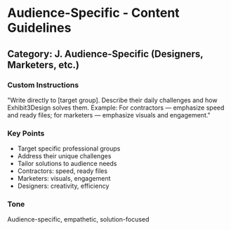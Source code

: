 # Audience-Specific - Content Guidelines

## Category: J. Audience-Specific (Designers, Marketers, etc.)

### Custom Instructions

"Write directly to [target group].
Describe their daily challenges and how Exhibit3Design solves them.
Example: For contractors — emphasize speed and ready files; for marketers — emphasize visuals and engagement."

### Key Points
- Target specific professional groups
- Address their unique challenges
- Tailor solutions to audience needs
- Contractors: speed, ready files
- Marketers: visuals, engagement
- Designers: creativity, efficiency

### Tone
Audience-specific, empathetic, solution-focused
